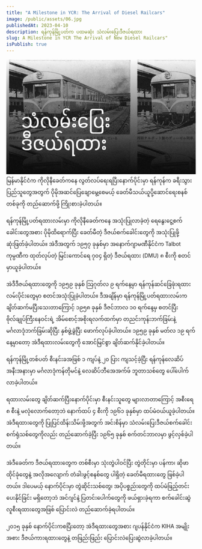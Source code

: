 ```yaml
---
title: "A Milestone in YCR: The Arrival of Diesel Railcars"
image: /public/assets/06.jpg
publishedAt: 2023-04-10
description: ရန်ကုန်မြို့ပတ်က ပထမဆုံး သံလမ်းပြေးဒီဇယ်ရထား
slug: A Milestone in YCR The Arrival of New Diesel Railcars"
isPublish: true
---
```

![](../../../public/assets/06.jpg)
မြန်မာနိုင်ငံက ကိုလိုနီခေတ်ကနေ လွတ်လပ်ရေးရပြီးနောက်ပိုင်းမှာ ရန်ကုန်က ခရီးသွားပြည်သူတွေအတွက် ပိုမိုအဆင်ပြေချောမွေ့စေမယ့် ခေတ်မီသယ်ယူပို့ဆောင်ရေးစနစ်တစ်ခုကို တည်ဆောက်ဖို့ ကြိုးစားခဲ့ပါတယ်။ 

ရန်ကုန်မြို့ပတ်ရထားလမ်းမှာ ကိုလိုနီခေတ်ကနေ အသုံးပြုလာခဲ့တဲ့ ရေနွေးငွေ့စက်ခေါင်းတွေအစား ပိုမိုထိရောက်ပြီး ခေတ်မီတဲ့ ဒီဇယ်စက်ခေါင်းတွေကို အသုံးပြုဖို့ ဆုံးဖြတ်ခဲ့ပါတယ်။ အဲဒီအတွက် ၁၉၅၇ ခုနှစ်မှာ အနောက်ဂျာမဏီနိုင်ငံက Talbot ကုမ္ပဏီက ထုတ်လုပ်တဲ့ မြင်းကောင်ရေ ၇၀၄ ရှိတဲ့ ဒီဇယ်ရထား (DMU) ၈ စီးကို စတင်မှာယူခဲ့ပါတယ်။

အဲဒီဒီဇယ်ရထားတွေကို ၁၉၅၉ ခုနှစ် သြဂုတ်လ ၉ ရက်နေ့မှာ ရန်ကုန်ဆင်ခြေဖုံးရထားလမ်းပိုင်းတွေမှာ စတင်အသုံးပြုခဲ့ပါတယ်။ ဒီအချိန်မှာ ရန်ကုန်မြို့ပတ်ရထားလမ်းက ချိတ်ဆက်မပြီးသေးတာကြောင့် ၁၉၅၈ ခုနှစ် ဒီဇင်ဘာလ ၁၀ ရက်နေ့မှ စတင်ပြီး ဗိုလ်ချုပ်ကြီးနေဝင်းရဲ့ အိမ်စောင့်အစိုးရလက်ထက်မှာ တညင်းကုန်းဘက်ခြမ်းနဲ့ မင်္ဂလာဒုံဘက်ခြမ်းဆိုပြီး နှစ်ဖွဲ့ခွဲပြီး ဖောက်လုပ်ခဲ့ပါတယ်။ ၁၉၅၉ ခုနှစ် မတ်လ ၁၉ ရက်နေ့မှာတော့ အဲဒီရထားလမ်းတွေကို အောင်မြင်စွာ ချိတ်ဆက်နိုင်ခဲ့ပါတယ်။

ရန်ကုန်မြို့တစ်ပတ် စီးနင်းခအဖြစ် ၁ ကျပ်နဲ့ ၂၀ ပြား ကျသင့်ခဲ့ပြီး ရန်ကုန်လေဆိပ်အနီးအနားမှာ မင်္ဂလာဒုံကန်တိုမင်နဲ့ လေဆိပ်ဘီအေအက်ဖ် ဘူတာသစ်တွေ ပေါ်ပေါက်လာခဲ့ပါတယ်။

ရထားလမ်းတွေ ချိတ်ဆက်ပြီးနောက်ပိုင်းမှာ စီးနင်းသူတွေ များလာတာကြောင့် အစီးရေ ၈ စီးနဲ့ မလုံလောက်တော့ဘဲ နောက်ထပ် ၄ စီးကို ၁၉၆၁ ခုနှစ်မှာ ထပ်မံဝယ်ယူခဲ့ပါတယ်။ အဲဒီရထားတွေကို ပြုပြင်ထိန်းသိမ်းဖို့အတွက် အင်းစိန်မှာ သံလမ်းပြေးဒီဇယ်စက်ခေါင်းစက်ရုံသစ်တွေကိုလည်း တည်ဆောက်ခဲ့ပြီး ၁၉၆၅ ခုနှစ် စက်တင်ဘာလမှာ ဖွင့်လှစ်ခဲ့ပါတယ်။

အဲဒီခေတ်က ဒီဇယ်ရထားတွေက တစ်စီးမှာ သုံးတွဲပါဝင်ပြီး တွဲတိုင်းမှာ ပန်ကာ၊ ဆိုဖာထိုင်ခုံတွေနဲ့ အလိုအလျောက် တံခါးဖွင့်စနစ်တွေ ပါရှိတဲ့ ခေတ်မီရထားတွေ ဖြစ်ခဲ့ပါတယ်။ ဒါပေမယ့် နောက်ပိုင်းမှာ တွဲဆိုင်းသစ်တွေ၊ အပိုပစ္စည်းတွေကို ထပ်မံဖြည့်တင်း ပေးနိုင်ခြင်း မရှိတော့ဘဲ အင်ဂျင်နဲ့ ပြတင်းပေါက်တွေကို ဖယ်ရှားခဲ့ရကာ စက်ခေါင်းဆွဲ လူစီးရထားတွေအဖြစ် ပြောင်းလဲ တည်ဆောက်ခဲ့ရပါတယ်။

၂၀၁၅ ခုနှစ် နောက်ပိုင်းကစပြီးတော့ အဲဒီရထားတွေအစား ဂျပန်နိုင်ငံက KIHA အမျိုးအစား ဒီဇယ်ကားရထားတွေနဲ့ တဖြည်းဖြည်း ပြောင်းလဲပြေးဆွဲလာခဲ့ပါတယ်။